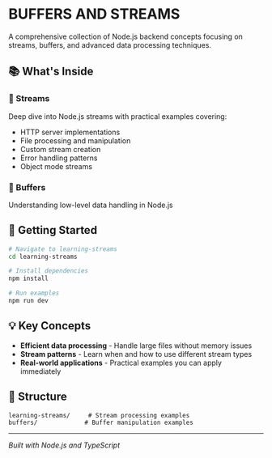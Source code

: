 # BUFFERS AND STREAMS

A comprehensive collection of Node.js backend concepts focusing on streams, buffers, and advanced data processing techniques.

## 📚 What's Inside

### 🔄 Streams

Deep dive into Node.js streams with practical examples covering:

- HTTP server implementations
- File processing and manipulation
- Custom stream creation
- Error handling patterns
- Object mode streams

### 🔧 Buffers

Understanding low-level data handling in Node.js

## 🚀 Getting Started

```bash
# Navigate to learning-streams
cd learning-streams

# Install dependencies
npm install

# Run examples
npm run dev
```

## 💡 Key Concepts

- **Efficient data processing** - Handle large files without memory issues
- **Stream patterns** - Learn when and how to use different stream types
- **Real-world applications** - Practical examples you can apply immediately

## 📁 Structure

```
learning-streams/     # Stream processing examples
buffers/             # Buffer manipulation examples
```

---

_Built with Node.js and TypeScript_
